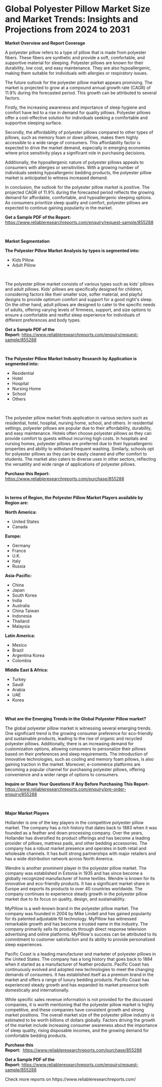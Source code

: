 <p><h1>Global Polyester Pillow Market Size and Market Trends: Insights and Projections from 2024 to 2031</h1></p><p><strong>Market Overview and Report Coverage</strong></p>
<p><p>A polyester pillow refers to a type of pillow that is made from polyester fibers. These fibers are synthetic and provide a soft, comfortable, and supportive material for sleeping. Polyester pillows are known for their durability, low cost, and easy maintenance. They are also hypoallergenic, making them suitable for individuals with allergies or respiratory issues.</p><p>The future outlook for the polyester pillow market appears promising. The market is projected to grow at a compound annual growth rate (CAGR) of 11.9% during the forecasted period. This growth can be attributed to several factors.</p><p>Firstly, the increasing awareness and importance of sleep hygiene and comfort have led to a rise in demand for quality pillows. Polyester pillows offer a cost-effective solution for individuals seeking a comfortable and supportive sleeping surface.</p><p>Secondly, the affordability of polyester pillows compared to other types of pillows, such as memory foam or down pillows, makes them highly accessible to a wide range of consumers. This affordability factor is expected to drive the market demand, especially in emerging economies where price sensitivity plays a significant role in purchasing decisions.</p><p>Additionally, the hypoallergenic nature of polyester pillows appeals to consumers with allergies or sensitivities. With a growing number of individuals seeking hypoallergenic bedding products, the polyester pillow market is anticipated to witness increased demand.</p><p>In conclusion, the outlook for the polyester pillow market is positive. The projected CAGR of 11.9% during the forecasted period reflects the growing demand for affordable, comfortable, and hypoallergenic sleeping options. As consumers prioritize sleep quality and comfort, polyester pillows are expected to continue gaining popularity in the market.</p></p>
<p><strong>Get a Sample PDF of the Report:</strong> <a href="https://www.reliableresearchreports.com/enquiry/request-sample/855288">https://www.reliableresearchreports.com/enquiry/request-sample/855288</a></p>
<p>&nbsp;</p>
<p><strong>Market Segmentation</strong></p>
<p><strong>The Polyester Pillow Market Analysis by types is segmented into:</strong></p>
<p><ul><li>Kids Pillow</li><li>Adult Pillow</li></ul></p>
<p>&nbsp;</p>
<p><p>The polyester pillow market consists of various types such as kids' pillows and adult pillows. Kids' pillows are specifically designed for children, considering factors like their smaller size, softer material, and playful designs to provide optimum comfort and support for a good night's sleep. On the other hand, adult pillows are designed to cater to the specific needs of adults, offering varying levels of firmness, support, and size options to ensure a comfortable and restful sleep experience for individuals of different preferences and body types.</p></p>
<p><strong>Get a Sample PDF of the Report:</strong>&nbsp;<a href="https://www.reliableresearchreports.com/enquiry/request-sample/855288">https://www.reliableresearchreports.com/enquiry/request-sample/855288</a></p>
<p>&nbsp;</p>
<p><strong>The Polyester Pillow Market Industry Research by Application is segmented into:</strong></p>
<p><ul><li>Residential</li><li>Hotel</li><li>Hospital</li><li>Nursing Home</li><li>School</li><li>Others</li></ul></p>
<p>&nbsp;</p>
<p><p>The polyester pillow market finds application in various sectors such as residential, hotel, hospital, nursing home, school, and others. In residential settings, polyester pillows are popular due to their affordability, durability, and easy maintenance. Hotels often choose polyester pillows as they can provide comfort to guests without incurring high costs. In hospitals and nursing homes, polyester pillows are preferred due to their hypoallergenic properties and ability to withstand frequent washing. Similarly, schools opt for polyester pillows as they can be easily cleaned and offer comfort to students. The market also caters to diverse uses in other sectors, reflecting the versatility and wide range of applications of polyester pillows.</p></p>
<p><strong>Purchase this Report:</strong>&nbsp; <a href="https://www.reliableresearchreports.com/purchase/855288">https://www.reliableresearchreports.com/purchase/855288</a></p>
<p>&nbsp;</p>
<p><strong>In terms of Region, the Polyester Pillow Market Players available by Region are:</strong></p>
<p>
    <p> <strong> North America: </strong>
        <ul>
            <li>United States</li>
            <li>Canada</li>
        </ul>
        </p> 
    <p> <strong> Europe: </strong>
        <ul>
            <li>Germany</li>
            <li>France</li>
            <li>U.K.</li>
            <li>Italy</li>
            <li>Russia</li>
        </ul>
        </p> 
    <p> <strong> Asia-Pacific: </strong>
        <ul>
            <li>China</li>
            <li>Japan</li>
            <li>South Korea</li>
            <li>India</li>
            <li>Australia</li>
            <li>China Taiwan</li>
            <li>Indonesia</li>
            <li>Thailand</li>
            <li>Malaysia</li>
        </ul>
        </p> 
    <p> <strong> Latin America: </strong>
        <ul>
            <li>Mexico</li>
            <li>Brazil</li>
            <li>Argentina Korea</li>
            <li>Colombia</li>
        </ul>
        </p> 
    <p> <strong> Middle East & Africa: </strong>
        <ul>
            <li>Turkey</li>
            <li>Saudi</li>
            <li>Arabia</li>
            <li>UAE</li>
            <li>Korea</li>
        </ul>
    </p>
    </p>
<p>&nbsp;</p>
<p><strong>What are the Emerging Trends in the Global Polyester Pillow market?</strong></p>
<p><p>The global polyester pillow market is witnessing several emerging trends. One significant trend is the growing consumer preference for eco-friendly and sustainable products, leading to the rise of organic and recycled polyester pillows. Additionally, there is an increasing demand for customization options, allowing consumers to personalize their pillows based on their preferences and sleep requirements. The introduction of innovative technologies, such as cooling and memory foam pillows, is also gaining traction in the market. Moreover, e-commerce platforms are becoming a popular channel for purchasing polyester pillows, offering convenience and a wider range of options to consumers.</p></p>
<p><strong>Inquire or Share Your Questions If Any Before Purchasing This Report</strong>- <a href="https://www.reliableresearchreports.com/enquiry/pre-order-enquiry/855288">https://www.reliableresearchreports.com/enquiry/pre-order-enquiry/855288</a></p>
<p>&nbsp;</p>
<p><strong>Major Market Players</strong></p>
<p><p>Hollander is one of the key players in the competitive polyester pillow market. The company has a rich history that dates back to 1883 when it was founded as a feather and down processing company. Over the years, Hollander has diversified its product offerings and has become a leading provider of pillows, mattress pads, and other bedding accessories. The company has a robust market presence and operates in both retail and wholesale channels. It has built strong partnerships with major retailers and has a wide distribution network across North America.</p><p>Wendre is another prominent player in the polyester pillow market. The company was established in Estonia in 1935 and has since become a globally recognized manufacturer of home textiles. Wendre is known for its innovative and eco-friendly products. It has a significant market share in Europe and exports its products to over 40 countries worldwide. The company continues to experience steady growth in the polyester pillow market due to its focus on quality, design, and sustainability.</p><p>MyPillow is a well-known brand in the polyester pillow market. The company was founded in 2004 by Mike Lindell and has gained popularity for its patented adjustable fill technology. MyPillow has witnessed remarkable growth and has become a trusted name in the industry. The company primarily sells its products through direct response television advertising and online platforms. MyPillow's success can be attributed to its commitment to customer satisfaction and its ability to provide personalized sleep experiences.</p><p>Pacific Coast is a leading manufacturer and marketer of polyester pillows in the United States. The company has a long history that goes back to 1884 when it started as a manufacturer of feather products. Pacific Coast has continuously evolved and adopted new technologies to meet the changing demands of consumers. It has established itself as a premium brand in the market and offers a range of luxury bedding products. Pacific Coast has experienced steady growth and has expanded its market presence both domestically and internationally.</p><p>While specific sales revenue information is not provided for the discussed companies, it is worth mentioning that the polyester pillow market is highly competitive, and these companies have consistent growth and strong market positions. The overall market size of the polyester pillow industry is estimated to be worth billions of dollars globally. Factors driving the growth of the market include increasing consumer awareness about the importance of sleep quality, rising disposable incomes, and the growing demand for comfortable bedding products.</p></p>
<p><strong>Purchase this Report:</strong>&nbsp;&nbsp;<a href="https://www.reliableresearchreports.com/purchase/855288">https://www.reliableresearchreports.com/purchase/855288</a></p>
<p></p>
<p><strong>Get a Sample PDF of the Report:</strong>&nbsp;<a href="https://www.reliableresearchreports.com/enquiry/request-sample/855288">https://www.reliableresearchreports.com/enquiry/request-sample/855288</a></p>
<p>Check more reports on https://www.reliableresearchreports.com/</p>